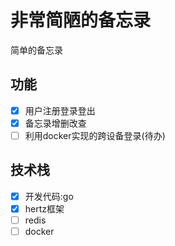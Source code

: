 # 非常简陋的备忘录

简单的备忘录

## 功能

- [x] 用户注册登录登出
- [x] 备忘录增删改查
- [ ] 利用docker实现的跨设备登录(待办)

## 技术栈

- [x] 开发代码:go
- [x] hertz框架
- [ ] redis
- [ ] docker